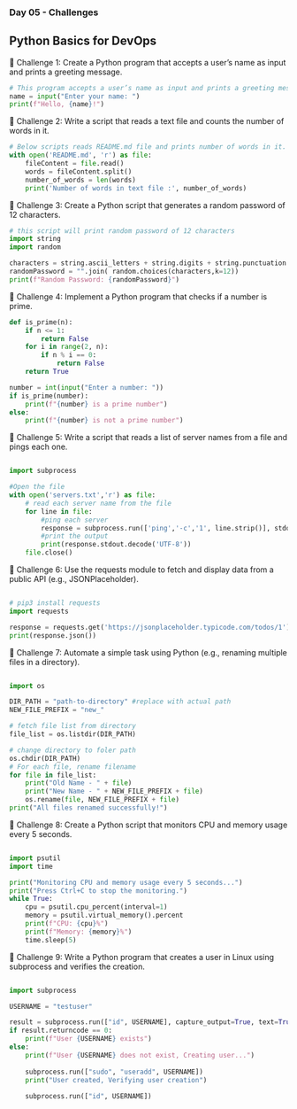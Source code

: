  ### Day 05 - Challenges 
 ## Python Basics for DevOps
 
🔹 Challenge 1: Create a Python program that accepts a user’s name as input and prints a greeting message.

```python
# This program accepts a user’s name as input and prints a greeting message.
name = input("Enter your name: ")
print(f"Hello, {name}!")
```


🔹 Challenge 2: Write a script that reads a text file and counts the number of words in it.

```python
# Below scripts reads README.md file and prints number of words in it.
with open('README.md', 'r') as file:
    fileContent = file.read()
    words = fileContent.split()
    number_of_words = len(words)
    print('Number of words in text file :', number_of_words)

```
🔹 Challenge 3: Create a Python script that generates a random password of 12 characters.

```python
# this script will print random password of 12 characters 
import string
import random

characters = string.ascii_letters + string.digits + string.punctuation
randomPassword = "".join( random.choices(characters,k=12))
print(f"Random Password: {randomPassword}")
```
🔹 Challenge 4: Implement a Python program that checks if a number is prime.

```python 
def is_prime(n):
    if n <= 1:
        return False
    for i in range(2, n):
        if n % i == 0:
            return False
    return True

number = int(input("Enter a number: "))
if is_prime(number):
    print(f"{number} is a prime number")
else:
    print(f"{number} is not a prime number")
```    
🔹 Challenge 5: Write a script that reads a list of server names from a file and pings each one.

```python

import subprocess

#Open the file
with open('servers.txt','r') as file:
    # read each server name from the file
    for line in file:
        #ping each server
        response = subprocess.run(['ping','-c','1', line.strip()], stdout=subprocess.PIPE)
        #print the output
        print(response.stdout.decode('UTF-8'))
    file.close()
```

🔹 Challenge 6: Use the requests module to fetch and display data from a public API (e.g., JSONPlaceholder).

```python

# pip3 install requests
import requests 

response = requests.get('https://jsonplaceholder.typicode.com/todos/1')
print(response.json())

```

🔹 Challenge 7: Automate a simple task using Python (e.g., renaming multiple files in a directory).

```python

import os

DIR_PATH = "path-to-directory" #replace with actual path
NEW_FILE_PREFIX = "new_"

# fetch file list from directory 
file_list = os.listdir(DIR_PATH)

# change directory to foler path
os.chdir(DIR_PATH)
# For each file, rename filename
for file in file_list:
    print("Old Name - " + file)
    print("New Name - " + NEW_FILE_PREFIX + file)
    os.rename(file, NEW_FILE_PREFIX + file)
print("All files renamed successfully!")

```

🔹 Challenge 8: Create a Python script that monitors CPU and memory usage every 5 seconds.

```python

import psutil
import time

print("Monitoring CPU and memory usage every 5 seconds...")
print("Press Ctrl+C to stop the monitoring.")
while True:
    cpu = psutil.cpu_percent(interval=1)
    memory = psutil.virtual_memory().percent
    print(f"CPU: {cpu}%")
    print(f"Memory: {memory}%")
    time.sleep(5)

```
🔹 Challenge 9: Write a Python program that creates a user in Linux using subprocess and verifies the creation.

```python

import subprocess

USERNAME = "testuser"

result = subprocess.run(["id", USERNAME], capture_output=True, text=True)
if result.returncode == 0:
    print(f"User {USERNAME} exists")
else:
    print(f"User {USERNAME} does not exist, Creating user...")
   
    subprocess.run(["sudo", "useradd", USERNAME])
    print("User created, Verifying user creation")
   
    subprocess.run(["id", USERNAME])

```